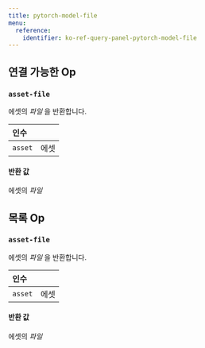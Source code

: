 ```yaml
---
title: pytorch-model-file
menu:
  reference:
    identifier: ko-ref-query-panel-pytorch-model-file
---
```


## 연결 가능한 Op
<h3 id="asset-file"><code>asset-file</code></h3>

에셋의 _파일_ 을 반환합니다.

| 인수 |  |
| :--- | :--- |
| `asset` | 에셋 |

#### 반환 값
에셋의 _파일_

## 목록 Op
<h3 id="asset-file"><code>asset-file</code></h3>

에셋의 _파일_ 을 반환합니다.

| 인수 |  |
| :--- | :--- |
| `asset` | 에셋 |

#### 반환 값
에셋의 _파일_
